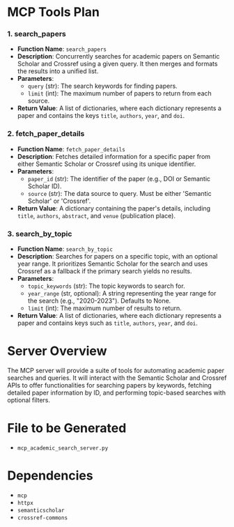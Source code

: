 # MCP Tools Plan

### 1. search_papers

*   **Function Name**: `search_papers`
*   **Description**: Concurrently searches for academic papers on Semantic Scholar and Crossref using a given query. It then merges and formats the results into a unified list.
*   **Parameters**:
    *   `query` (str): The search keywords for finding papers.
    *   `limit` (int): The maximum number of papers to return from each source.
*   **Return Value**: A list of dictionaries, where each dictionary represents a paper and contains the keys `title`, `authors`, `year`, and `doi`.

### 2. fetch_paper_details

*   **Function Name**: `fetch_paper_details`
*   **Description**: Fetches detailed information for a specific paper from either Semantic Scholar or Crossref using its unique identifier.
*   **Parameters**:
    *   `paper_id` (str): The identifier of the paper (e.g., DOI or Semantic Scholar ID).
    *   `source` (str): The data source to query. Must be either 'Semantic Scholar' or 'Crossref'.
*   **Return Value**: A dictionary containing the paper's details, including `title`, `authors`, `abstract`, and `venue` (publication place).

### 3. search_by_topic

*   **Function Name**: `search_by_topic`
*   **Description**: Searches for papers on a specific topic, with an optional year range. It prioritizes Semantic Scholar for the search and uses Crossref as a fallback if the primary search yields no results.
*   **Parameters**:
    *   `topic_keywords` (str): The topic keywords to search for.
    *   `year_range` (str, optional): A string representing the year range for the search (e.g., "2020-2023"). Defaults to None.
    *   `limit` (int): The maximum number of results to return.
*   **Return Value**: A list of dictionaries, where each dictionary represents a paper and contains keys such as `title`, `authors`, `year`, and `doi`.

# Server Overview

The MCP server will provide a suite of tools for automating academic paper searches and queries. It will interact with the Semantic Scholar and Crossref APIs to offer functionalities for searching papers by keywords, fetching detailed paper information by ID, and performing topic-based searches with optional filters.

# File to be Generated

*   `mcp_academic_search_server.py`

# Dependencies

*   `mcp`
*   `httpx`
*   `semanticscholar`
*   `crossref-commons`